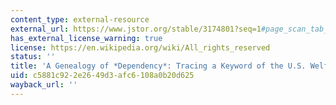 ```yaml
---
content_type: external-resource
external_url: https://www.jstor.org/stable/3174801?seq=1#page_scan_tab_contents
has_external_license_warning: true
license: https://en.wikipedia.org/wiki/All_rights_reserved
status: ''
title: 'A Genealogy of *Dependency*: Tracing a Keyword of the U.S. Welfare State'
uid: c5881c92-2e26-49d3-afc6-108a0b20d625
wayback_url: ''
---
```

